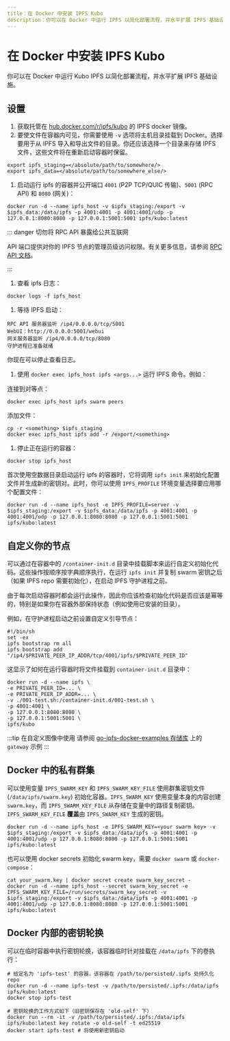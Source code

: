 ```yaml
---
title：在 Docker 中安装 IPFS Kubo
description：你可以在 Docker 中运行 IPFS 以简化部署流程，并水平扩展 IPFS 基础设施。
---
```


# 在 Docker 中安装 IPFS Kubo

你可以在 Docker 中运行 Kubo IPFS 以简化部署流程，并水平扩展 IPFS 基础设施。

## 设置

1. 获取托管在 [hub.docker.com/r/ipfs/kubo](https://hub.docker.com/r/ipfs/kubo/) 的 IPFS docker 镜像。
1. 要使文件在容器内可见，你需要使用 `-v` 选项将主机目录挂载到 Docker。选择要用于从 IPFS 导入和导出文件的目录。你还应该选择一个目录来存储 IPFS 文件，这些文件将在重新启动容器时保留。

```shell
export ipfs_staging=</absolute/path/to/somewhere/>
export ipfs_data=</absolute/path/to/somewhere_else/>
```

1. 启动运行 ipfs 的容器并公开端口 `4001` (P2P TCP/QUIC 传输)、`5001` (RPC API) 和 `8080` (网关)：

```shell
docker run -d --name ipfs_host -v $ipfs_staging:/export -v $ipfs_data:/data/ipfs -p 4001:4001 -p 4001:4001/udp -p 127.0.0.1:8080:8080 -p 127.0.0.1:5001:5001 ipfs/kubo:latest
```

::: danger 切勿将 RPC API 暴露给公共互联网

API 端口提供对你的 IPFS 节点的管理员级访问权限。有关更多信息，请参阅 [RPC API 文档](../reference/kubo/rpc.md)。

:::

1. 查看 ipfs 日志：

```shell
docker logs -f ipfs_host
```

1. 等待 IPFS 启动：

```shell
RPC API 服务器监听 /ip4/0.0.0.0/tcp/5001
WebUI：http://0.0.0.0:5001/webui
网关服务器监听 /ip4/0.0.0.0/tcp/8080
守护进程已准备就绪
```

你现在可以停止查看日志。

1. 使用 `docker exec ipfs_host ipfs <args...>` 运行 IPFS 命令。例如：

连接到对等点：

```shell
docker exec ipfs_host ipfs swarm peers
```

添加文件：

```shell
cp -r <something> $ipfs_staging
docker exec ipfs_host ipfs add -r /export/<something>
```

1. 停止正在运行的容器：

```shell
docker stop ipfs_host
```

首次使用空数据目录启动运行 ipfs 的容器时，它将调用 `ipfs init` 来初始化配置文件并生成新的密钥对。此时，你可以使用 `IPFS_PROFILE` 环境变量选择要应用哪个配置文件：

```shell
docker run -d --name ipfs_host -e IPFS_PROFILE=server -v $ipfs_staging:/export -v $ipfs_data:/data/ipfs -p 4001:4001 -p 4001:4001/udp -p 127.0.0.1:8080:8080 -p 127.0.0.1:5001:5001 ipfs/kubo:latest
```

## 自定义你的节点

可以通过在容器中的 `/container-init.d` 目录中挂载脚本来运行自定义初始化代码。这些操作按顺序按字典顺序执行，在运行 `ipfs init` 并复制 swarm 密钥之后（如果 IPFS repo 需要初始化），在启动 IPFS 守护进程之前。

由于每次启动容器时都会运行此操作，因此你应该检查初始化代码是否应该是幂等的，特别是如果你在容器外部保持状态（例如使用已安装的目录）。

例如，在守护进程启动之前设置自定义引导节点：

```shell
#!/bin/sh
set -ex
ipfs bootstrap rm all
ipfs bootstrap add "/ip4/$PRIVATE_PEER_IP_ADDR/tcp/4001/ipfs/$PRIVATE_PEER_ID"
```

这显示了如何在运行容器时将文件挂载到 `container-init.d` 目录中：

```shell
docker run -d --name ipfs \
-e PRIVATE_PEER_ID=... \
-e PRIVATE_PEER_IP_ADDR=... \
-v ./001-test.sh:/container-init.d/001-test.sh \
-p 4001:4001 \
-p 127.0.0.1:8080:8080 \
-p 127.0.0.1:5001:5001 \
ipfs/kubo
```

:::tip 在自定义图像中使用
请参阅 [go-ipfs-docker-examples 存储库](https://github.com/ipfs-shipyard/go-ipfs-docker-examples) 上的 `gateway` 示例
:::

## Docker 中的私有群集

可以使用变量 `IPFS_SWARM_KEY` 和 `IPFS_SWARM_KEY_FILE` 使用群集密钥文件 (`/data/ipfs/swarm.key`) 初始化容器。`IPFS_SWARM_KEY` 使用变量本身的内容创建 `swarm.key`，而 `IPFS_SWARM_KEY_FILE` 从存储在变量中的路径复制密钥。 `IPFS_SWARM_KEY_FILE` **覆盖**由 `IPFS_SWARM_KEY` 生成的密钥。

```shell
docker run -d --name ipfs_host -e IPFS_SWARM_KEY=<your swarm key> -v $ipfs_staging:/export -v $ipfs_data:/data/ipfs -p 4001:4001 -p 4001:4001/udp -p 127.0.0.1:8080:8080 -p 127.0.0.1:5001:5001 ipfs/kubo:latest
```

也可以使用 docker secrets 初始化 swarm key，需要 `docker swarm` 或 `docker-compose`：

```shell
cat your_swarm.key | docker secret create swarm_key_secret -
docker run -d --name ipfs_host --secret swarm_key_secret -e IPFS_SWARM_KEY_FILE=/run/secrets/swarm_key_secret -v $ipfs_staging:/export -v $ipfs_data:/data/ipfs -p 4001:4001 -p 4001:4001/udp -p 127.0.0.1:8080:8080 -p 127.0.0.1:5001:5001 ipfs/kubo:latest
```
## Docker 内部的密钥轮换

可以在临时容器中执行密钥轮换，该容器临时针对挂载在 `/data/ipfs` 下的卷执行：

```shell
# 给定名为 'ipfs-test' 的容器，该容器在 /path/to/persisted/.ipfs 处持久化 repo
docker run -d --name ipfs-test -v /path/to/persisted/.ipfs:/data/ipfs ipfs/kubo:latest
docker stop ipfs-test

# 密钥轮换的工作方式如下（旧密钥保存在 'old-self' 下）
docker run --rm -it -v /path/to/persisted/.ipfs:/data/ipfs ipfs/kubo:latest key rotate -o old-self -t ed25519
docker start ipfs-test # 将使用新密钥启动
```
